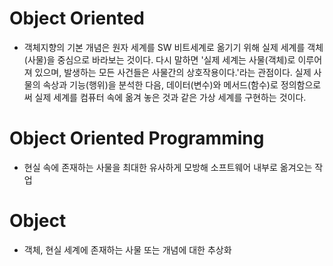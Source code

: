 # Object Oriented
- 객체지향의 기본 개념은 원자 세계를 SW 비트세계로 옮기기 위해 실제 세계를 객체(사물)을 중심으로 바라보는 것이다. 다시 말하면 '실제 세계는 사물(객체)로 이루어져 있으며, 발생하는 모든 사건들은 사물간의 상호작용이다.'라는 관점이다. 실제 사물의 속상과 기능(행위)을 분석한 다음, 데이터(변수)와 메서드(함수)로 정의함으로써 실제 세계를 컴퓨터 속에 옮겨 놓은 것과 같은 가상 세계를 구현하는 것이다.

# Object Oriented Programming
- 현실 속에 존재하는 사물을 최대한 유사하게 모방해 소프트웨어 내부로 옮겨오는 작업

# Object
- 객체, 현실 세계에 존재하는 사물 또는 개념에 대한 추상화
